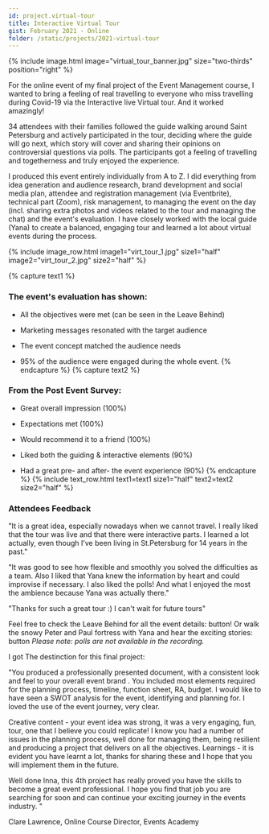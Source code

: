 ```yaml
---
id: project.virtual-tour
title: Interactive Virtual Tour
gist: February 2021 - Online
folder: /static/projects/2021-virtual-tour
---
```


{% 
include image.html 
    image="virtual_tour_banner.jpg" 
    size="two-thirds" 
    position="right" 
%}

For the online event of my final project of the Event Management course, I wanted to bring a feeling of real travelling to everyone who miss travelling during Covid-19 via the Interactive live Virtual tour. And it worked amazingly!

34 attendees with their families followed the guide walking around Saint Petersburg and actively participated in the tour, deciding where the guide will go next, which story will cover and sharing their opinions on controversial questions via polls. The participants got a feeling of travelling and togetherness and truly enjoyed the experience.


I produced this event entirely individually from A to Z. I did everything from idea generation and audience research, brand development and social media plan, attendee and registration management (via Eventbrite), technical part (Zoom), risk management, to managing the event on the day (incl. sharing extra photos and videos related to the tour and managing the chat) and the event's evaluation. I have closely worked with the local guide (Yana) to create a balanced, engaging tour and learned a lot about virtual events during the process.

{% include image_row.html 
    image1="virt_tour_1.jpg" size1="half"
    image2="virt_tour_2.jpg" size2="half"
%}

{% capture text1 %}
### The event's evaluation has shown:

- All the objectives were met (can be seen in the Leave Behind)

- Marketing messages resonated with the target audience

- The event concept matched the audience needs

- 95% of the audience were engaged during the whole event.
{% endcapture %}
{% capture text2 %}
### From the Post Event Survey:

- Great overall impression (100%)

- Expectations met (100%)

- Would recommend it to a friend (100%)

- Liked both the guiding & interactive elements (90%)

- Had a great pre- and after- the event experience (90%)
{% endcapture %}
{% include text_row.html 
    text1=text1 size1="half"
    text2=text2 size2="half"
%}

 ### Attendees Feedback


"It is a great idea, especially nowadays when we cannot travel. I really liked that the tour was live and that there were interactive parts. I learned a lot actually, even though I’ve been living in St.Petersburg for 14 years in the past."


"It was good to see how flexible and smoothly you solved the difficulties as a team. Also I liked that Yana knew the information by heart and could improvise if necessary. I also liked the polls! And what I enjoyed the most the ambience because Yana was actually there."


"Thanks for such a great tour :) I can't wait for future tours"


Feel free to check the Leave Behind for all the event details: button!
Or walk the snowy Peter and Paul fortress with Yana and hear the exciting stories: button
_Please note: polls are not available in the recording._


I got The destinction for this final project:

"You produced a professionally presented document, with a consistent look and feel to your overall event brand . You included most elements required for the planning process, timeline, function sheet, RA, budget. I would like to have seen a SWOT analysis for the event, identifying and planning for. I loved the use of the event journey, very clear. 

Creative content - your event idea was strong, it was a very engaging, fun, tour, one that I believe you could replicate! I know you had a number of issues in the planning process, well done for managing them, being resilient and producing a project that delivers on all the objectives.
Learnings - it is evident you have learnt a lot, thanks for sharing these and I hope that you will implement them in the future.

Well done Inna, this 4th project has really proved you have the skills to become a great event professional. I hope you find that job you are searching for soon and can continue your exciting journey in the events industry. "

Clare Lawrence, Online Course Director, Events Academy

